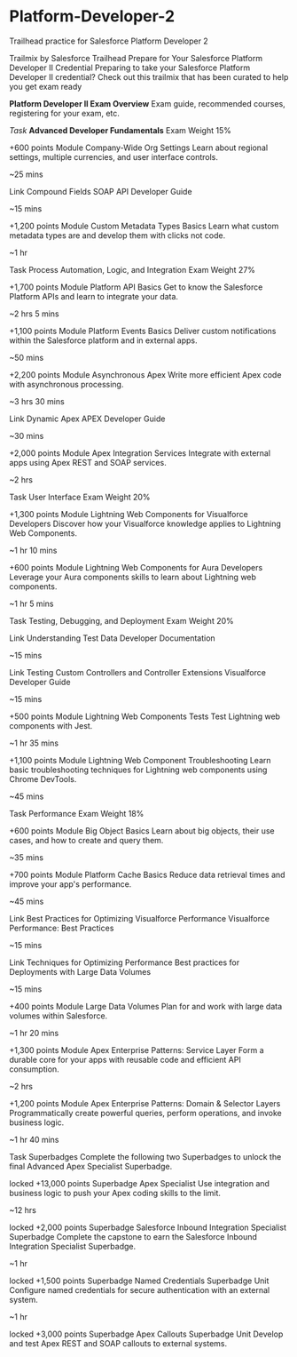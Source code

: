 # Platform-Developer-2
Trailhead practice for Salesforce Platform Developer 2

Trailmix by Salesforce Trailhead
Prepare for Your Salesforce Platform Developer II Credential
Preparing to take your Salesforce Platform Developer II credential? Check out this trailmix that has been curated to help you get exam ready

**Platform Developer II Exam Overview**
Exam guide, recommended courses, registering for your exam, etc.


*Task*
**Advanced Developer Fundamentals**
Exam Weight 15%


+600 points
Module
Company-Wide Org Settings
Learn about regional settings, multiple currencies, and user interface controls.

~25 mins

Link
Compound Fields
SOAP API Developer Guide

~15 mins

+1,200 points
Module
Custom Metadata Types Basics
Learn what custom metadata types are and develop them with clicks not code.

~1 hr

Task
Process Automation, Logic, and Integration
Exam Weight 27%


+1,700 points
Module
Platform API Basics
Get to know the Salesforce Platform APIs and learn to integrate your data.

~2 hrs 5 mins

+1,100 points
Module
Platform Events Basics
Deliver custom notifications within the Salesforce platform and in external apps.

~50 mins

+2,200 points
Module
Asynchronous Apex
Write more efficient Apex code with asynchronous processing.

~3 hrs 30 mins

Link
Dynamic Apex
APEX Developer Guide

~30 mins

+2,000 points
Module
Apex Integration Services
Integrate with external apps using Apex REST and SOAP services.

~2 hrs

Task
User Interface
Exam Weight 20%


+1,300 points
Module
Lightning Web Components for Visualforce Developers
Discover how your Visualforce knowledge applies to Lightning Web Components.

~1 hr 10 mins

+600 points
Module
Lightning Web Components for Aura Developers
Leverage your Aura components skills to learn about Lightning web components.

~1 hr 5 mins

Task
Testing, Debugging, and Deployment
Exam Weight 20%


Link
Understanding Test Data
Developer Documentation

~15 mins

Link
Testing Custom Controllers and Controller Extensions
Visualforce Developer Guide

~15 mins

+500 points
Module
Lightning Web Components Tests
Test Lightning web components with Jest.

~1 hr 35 mins

+1,100 points
Module
Lightning Web Component Troubleshooting
Learn basic troubleshooting techniques for Lightning web components using Chrome DevTools.

~45 mins

Task
Performance
Exam Weight 18%


+600 points
Module
Big Object Basics
Learn about big objects, their use cases, and how to create and query them.

~35 mins

+700 points
Module
Platform Cache Basics
Reduce data retrieval times and improve your app's performance.

~45 mins

Link
Best Practices for Optimizing Visualforce Performance
Visualforce Performance: Best Practices

~15 mins

Link
Techniques for Optimizing Performance
Best practices for Deployments with Large Data Volumes

~15 mins

+400 points
Module
Large Data Volumes
Plan for and work with large data volumes within Salesforce.

~1 hr 20 mins

+1,300 points
Module
Apex Enterprise Patterns: Service Layer
Form a durable core for your apps with reusable code and efficient API consumption.

~2 hrs

+1,200 points
Module
Apex Enterprise Patterns: Domain & Selector Layers
Programmatically create powerful queries, perform operations, and invoke business logic.

~1 hr 40 mins

Task
Superbadges
Complete the following two Superbadges to unlock the final Advanced Apex Specialist Superbadge.


locked
+13,000 points
Superbadge
Apex Specialist
Use integration and business logic to push your Apex coding skills to the limit.

~12 hrs

locked
+2,000 points
Superbadge
Salesforce Inbound Integration Specialist Superbadge
Complete the capstone to earn the Salesforce Inbound Integration Specialist Superbadge.

~1 hr

locked
+1,500 points
Superbadge
Named Credentials Superbadge Unit
Configure named credentials for secure authentication with an external system.

~1 hr

locked
+3,000 points
Superbadge
Apex Callouts Superbadge Unit
Develop and test Apex REST and SOAP callouts to external systems.
